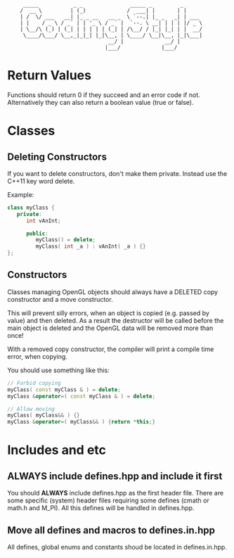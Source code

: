 ```
     _____           _ _               _____ _         _
    /  __ \         | (_)             /  ___| |       | |
    | /  \/ ___   __| |_ _ __   __ _  \ `--.| |_ _   _| | ___
    | |    / _ \ / _` | | '_ \ / _` |  `--. \ __| | | | |/ _ \
    | \__/\ (_) | (_| | | | | | (_| | /\__/ / |_| |_| | |  __/
     \____/\___/ \__,_|_|_| |_|\__, | \____/ \__|\__, |_|\___|
                                __/ |             __/ |
                               |___/             |___/
```

# Return Values

Functions should return 0 if they succeed and an error code if not.
Alternatively they can also return a boolean value (true or false).

# Classes

## Deleting Constructors

If you want to delete constructors, don't make them private. Instead use the
C++11 key word delete.

Example:

```cpp
class myClass {
   private:
      int vAnInt;

      public:
         myClass() = delete;
         myClass( int _a ) : vAnInt( _a ) {}
};
```

## Constructors

Classes managing OpenGL objects should always have a DELETED copy constructor
and a move constructor.

This will prevent silly errors, when an object is copied (e.g. passed by value)
and then deleted. As a result the destructor will be called before the main object
is deleted and the OpenGL data will be removed more than once!

With a removed copy constructor, the compiler will print a compile time error,
when copying.

You should use something like this:

```cpp
// Forbid copying
myClass( const myClass & ) = delete;
myClass &operator=( const myClass & ) = delete;

// Allow moving
myClass( myClass&& ) {}
myClass &operator=( myClass&& ) {return *this;}
```

# Includes and etc

## ALWAYS include defines.hpp and include it first

You should **ALWAYS** include defines.hpp as the first header file. There are some specific
(system) header files requiring some defines (cmath or math.h and M_PI). All this defines
will be handled in defines.hpp.

## Move all defines and macros to defines.in.hpp

All defines, global enums and constants shoud be located in defines.in.hpp.
